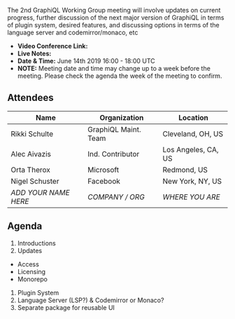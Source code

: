 The 2nd GraphiQL Working Group meeting will involve updates on current progress, further discussion of the next major version of GraphiQL in terms of plugin system, desired features, and discussing options in terms of the language server and codemirror/monaco, etc

- **Video Conference Link:** 
- **Live Notes:**
- **Date & Time:** June 14th 2019 16:00 - 18:00 UTC
- **NOTE:** Meeting date and time may change up to a week before the meeting. Please check the agenda the week of the meeting to confirm.

## Attendees

Name                 | Organization         | Location
-------------------- | -------------------- | ----------------------
Rikki Schulte        | GraphiQL Maint. Team | Cleveland, OH, US
Alec Aivazis         | Ind. Contributor     | Los Angeles, CA, US
Orta Therox          | Microsoft            | Redmond, US
Nigel Schuster       | Facebook             | New York, NY, US
*ADD YOUR NAME HERE* | *COMPANY / ORG*      | *WHERE YOU ARE*

## Agenda

1. Introductions
1. Updates
  - Access
  - Licensing
  - Monorepo
1. Plugin System
1. Language Server (LSP?) & Codemirror or Monaco?
1. Separate package for reusable UI
